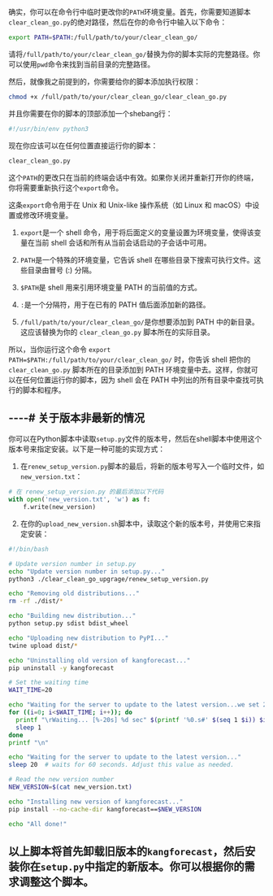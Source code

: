 确实，你可以在命令行中临时更改你的`PATH`环境变量。首先，你需要知道脚本`clear_clean_go.py`的绝对路径，然后在你的命令行中输入以下命令：

```bash
export PATH=$PATH:/full/path/to/your/clear_clean_go/
```

请将`/full/path/to/your/clear_clean_go/`替换为你的脚本实际的完整路径。你可以使用`pwd`命令来找到当前目录的完整路径。

然后，就像我之前提到的，你需要给你的脚本添加执行权限：

```bash
chmod +x /full/path/to/your/clear_clean_go/clear_clean_go.py
```

并且你需要在你的脚本的顶部添加一个shebang行：

```python
#!/usr/bin/env python3
```

现在你应该可以在任何位置直接运行你的脚本：

```bash
clear_clean_go.py
```

这个`PATH`的更改只在当前的终端会话中有效。如果你关闭并重新打开你的终端，你将需要重新执行这个`export`命令。

这条`export`命令用于在 Unix 和 Unix-like 操作系统（如 Linux 和 macOS）中设置或修改环境变量。

1. `export`是一个 shell 命令，用于将后面定义的变量设置为环境变量，使得该变量在当前 shell 会话和所有从当前会话启动的子会话中可用。
   
2. `PATH`是一个特殊的环境变量，它告诉 shell 在哪些目录下搜索可执行文件。这些目录由冒号 (:) 分隔。

3. `$PATH`是 shell 用来引用环境变量 PATH 的当前值的方式。

4. `:`是一个分隔符，用于在已有的 PATH 值后面添加新的路径。

5. `/full/path/to/your/clear_clean_go/`是你想要添加到 PATH 中的新目录。这应该替换为你的 `clear_clean_go.py` 脚本所在的实际目录。

所以，当你运行这个命令 `export PATH=$PATH:/full/path/to/your/clear_clean_go/` 时，你告诉 shell 把你的 `clear_clean_go.py` 脚本所在的目录添加到 PATH 环境变量中去。这样，你就可以在任何位置运行你的脚本，因为 shell 会在 PATH 中列出的所有目录中查找可执行的脚本和程序。

## ----#  关于版本非最新的情况 
你可以在Python脚本中读取`setup.py`文件的版本号，然后在shell脚本中使用这个版本号来指定安装。以下是一种可能的实现方式：

1. 在`renew_setup_version.py`脚本的最后，将新的版本号写入一个临时文件，如`new_version.txt`：

```python
# 在 renew_setup_version.py 的最后添加以下代码
with open('new_version.txt', 'w') as f:
    f.write(new_version)
```

2. 在你的`upload_new_version.sh`脚本中，读取这个新的版本号，并使用它来指定安装：

```bash
#!/bin/bash

# Update version number in setup.py
echo "Update version number in setup.py..."
python3 ./clear_clean_go_upgrage/renew_setup_version.py

echo "Removing old distributions..."
rm -rf ./dist/*

echo "Building new distribution..."
python setup.py sdist bdist_wheel

echo "Uploading new distribution to PyPI..."
twine upload dist/*

echo "Uninstalling old version of kangforecast..."
pip uninstall -y kangforecast

# Set the waiting time
WAIT_TIME=20

echo "Waiting for the server to update to the latest version...we set 20 seconds. Please take a break or have a cup of coffee."
for ((i=0; i<$WAIT_TIME; i++)); do
  printf "\rWaiting... [%-20s] %d sec" $(printf '%0.s#' $(seq 1 $i)) $i
  sleep 1
done
printf "\n"

echo "Waiting for the server to update to the latest version..."
sleep 20  # waits for 60 seconds. Adjust this value as needed.

# Read the new version number
NEW_VERSION=$(cat new_version.txt)

echo "Installing new version of kangforecast..."
pip install --no-cache-dir kangforecast==$NEW_VERSION

echo "All done!"
```

以上脚本将首先卸载旧版本的`kangforecast`，然后安装你在`setup.py`中指定的新版本。你可以根据你的需求调整这个脚本。
---

